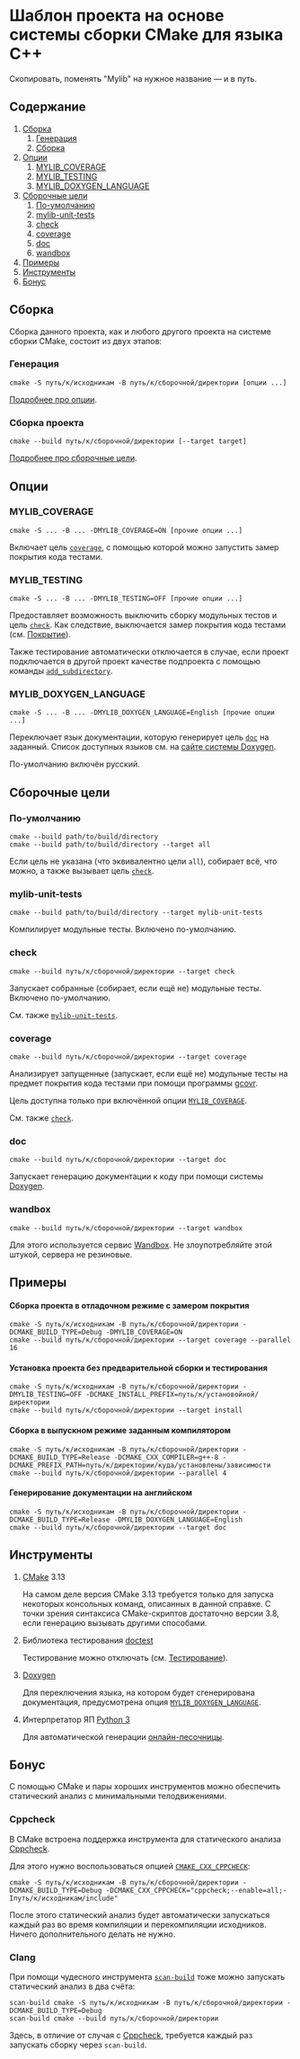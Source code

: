 Шаблон проекта на основе системы сборки CMake для языка C++
===========================================================

Скопировать, поменять "Mylib" на нужное название — и в путь.

Содержание
----------

1.  [Сборка](#сборка)
    1.  [Генерация](#генерация)
    2.  [Сборка](#сборка-проекта)
2.  [Опции](#опции)
    1.  [MYLIB_COVERAGE](#MYLIB_COVERAGE)
    2.  [MYLIB_TESTING](#MYLIB_TESTING)
    3.  [MYLIB_DOXYGEN_LANGUAGE](#MYLIB_DOXYGEN_LANGUAGE)
3.  [Сборочные цели](#сборочные-цели)
    1.  [По-умолчанию](#по-умолчанию)
    2.  [mylib-unit-tests](#mylib-unit-tests)
    3.  [check](#check)
    4.  [coverage](#coverage)
    5.  [doc](#doc)
    6.  [wandbox](#wandbox)
4.  [Примеры](#примеры)
5.  [Инструменты](#инструменты)
6.  [Бонус](#бонус)

Сборка
------

Сборка данного проекта, как и любого другого проекта на системе сборки CMake, состоит из двух этапов:

### Генерация

```shell
cmake -S путь/к/исходникам -B путь/к/сборочной/директории [опции ...]
```

[Подробнее про опции](#опции).

### Сборка проекта

```shell
cmake --build путь/к/сборочной/директории [--target target]
```

[Подробнее про сборочные цели](#сборочные-цели).

Опции
-----

### MYLIB_COVERAGE

```shell
cmake -S ... -B ... -DMYLIB_COVERAGE=ON [прочие опции ...]
```

Включает цель [`coverage`](#coverage), с помощью которой можно запустить замер покрытия кода тестами.

### MYLIB_TESTING

```shell
cmake -S ... -B ... -DMYLIB_TESTING=OFF [прочие опции ...]
```

Предоставляет возможность выключить сборку модульных тестов и цель [`check`](#check). Как следствие, выключается замер покрытия кода тестами (см. [Покрытие](#MYLIB_COVERAGE)).

Также тестирование автоматически отключается в случае, если проект подключается в другой проект качестве подпроекта с помощью команды [`add_subdirectory`](https://cmake.org/cmake/help/v3.8/command/add_subdirectory.html).

### MYLIB_DOXYGEN_LANGUAGE

```shell
cmake -S ... -B ... -DMYLIB_DOXYGEN_LANGUAGE=English [прочие опции ...]
```

Переключает язык документации, которую генерирует цель [`doc`](#doc) на заданный. Список доступных языков см. на [сайте системы Doxygen](http://www.doxygen.nl/manual/config.html#cfg_output_language).

По-умолчанию включён русский.

Сборочные цели
--------------

### По-умолчанию

```shell
cmake --build path/to/build/directory
cmake --build path/to/build/directory --target all
```

Если цель не указана (что эквивалентно цели `all`), собирает всё, что можно, а также вызывает цель [`check`](#check).

### mylib-unit-tests

```shell
cmake --build path/to/build/directory --target mylib-unit-tests
```

Компилирует модульные тесты. Включено по-умолчанию.

### check

```shell
cmake --build путь/к/сборочной/директории --target check
```

Запускает собранные (собирает, если ещё не) модульные тесты. Включено по-умолчанию.

См. также [`mylib-unit-tests`](#mylib-unit-tests).

### coverage

```shell
cmake --build путь/к/сборочной/директории --target coverage
```

Анализирует запущенные (запускает, если ещё не) модульные тесты на предмет покрытия кода тестами при помощи программы [gcovr](https://gcovr.com).

Цель доступна только при включённой опции [`MYLIB_COVERAGE`](#MYLIB_COVERAGE).

См. также [`check`](#check).

### doc

```shell
cmake --build путь/к/сборочной/директории --target doc
```

Запускает генерацию документации к коду при помощи системы [Doxygen](http://doxygen.nl).

### wandbox

```shell
cmake --build путь/к/сборочной/директории --target wandbox
```

Для этого используется сервис [Wandbox](https://wandbox.org). Не злоупотребляйте этой штукой, сервера не резиновые.

Примеры
-------

#### Сборка проекта в отладочном режиме с замером покрытия

```shell
cmake -S путь/к/исходникам -B путь/к/сборочной/директории -DCMAKE_BUILD_TYPE=Debug -DMYLIB_COVERAGE=ON
cmake --build путь/к/сборочной/директории --target coverage --parallel 16
```

#### Установка проекта без предварительной сборки и тестирования

```shell
cmake -S путь/к/исходникам -B путь/к/сборочной/директории -DMYLIB_TESTING=OFF -DCMAKE_INSTALL_PREFIX=путь/к/установойной/директории
cmake --build путь/к/сборочной/директории --target install
```

#### Сборка в выпускном режиме заданным компилятором

```shell
cmake -S путь/к/исходникам -B путь/к/сборочной/директории -DCMAKE_BUILD_TYPE=Release -DCMAKE_CXX_COMPILER=g++-8 -DCMAKE_PREFIX_PATH=путь/к/директории/куда/установлены/зависимости
cmake --build путь/к/сборочной/директории --parallel 4
```

#### Генерирование документации на английском

```shell
cmake -S путь/к/исходникам -B путь/к/сборочной/директории -DCMAKE_BUILD_TYPE=Release -DMYLIB_DOXYGEN_LANGUAGE=English
cmake --build путь/к/сборочной/директории --target doc
```

Инструменты
-----------

1.  [CMake](https://cmake.org) 3.13

    На самом деле версия CMake 3.13 требуется только для запуска некоторых консольных команд, описанных в данной справке. С точки зрения синтаксиса CMake-скриптов достаточно версии 3.8, если генерацию вызывать другими способами.

2.  Библиотека тестирования [doctest](https://github.com/onqtam/doctest)

    Тестирование можно отключать (см. [Тестирование](#MYLIB_TESTING)).

3.  [Doxygen](http://doxygen.nl)

    Для переключения языка, на котором будет сгенерирована документация, предусмотрена опция [`MYLIB_DOXYGEN_LANGUAGE`](#MYLIB_DOXYGEN_LANGUAGE).

4.  Интерпретатор ЯП [Python 3](https://www.python.org)

    Для автоматической генерации [онлайн-песочницы](#wandbox).

Бонус
-----

С помощью CMake и пары хороших инструментов можно обеспечить статический анализ с минимальными телодвижениями.

### Cppcheck

В CMake встроена поддержка инструмента для статического анализа [Cppcheck](http://cppcheck.sourceforge.net).

Для этого нужно воспользоваться опцией [`CMAKE_CXX_CPPCHECK`](https://cmake.org/cmake/help/v3.10/variable/CMAKE_LANG_CPPCHECK.html#variable:CMAKE_<LANG>_CPPCHECK):

```shell
cmake -S путь/к/исходникам -B путь/к/сборочной/директории -DCMAKE_BUILD_TYPE=Debug -DCMAKE_CXX_CPPCHECK="cppcheck;--enable=all;-Iпуть/к/исходникам/include"
```

После этого статический анализ будет автоматически запускаться каждый раз во время компиляции и перекомпиляции исходников. Ничего дополнительного делать не нужно.

### Clang

При помощи чудесного инструмента [`scan-build`](https://clang-analyzer.llvm.org/scan-build) тоже можно запускать статический анализ в два счёта:

```shell
scan-build cmake -S путь/к/исходникам -B путь/к/сборочной/директории -DCMAKE_BUILD_TYPE=Debug
scan-build cmake --build путь/к/сборочной/директории
```

Здесь, в отличие от случая с [Cppcheck](#cppcheck), требуется каждый раз запускать сборку через `scan-build`.
